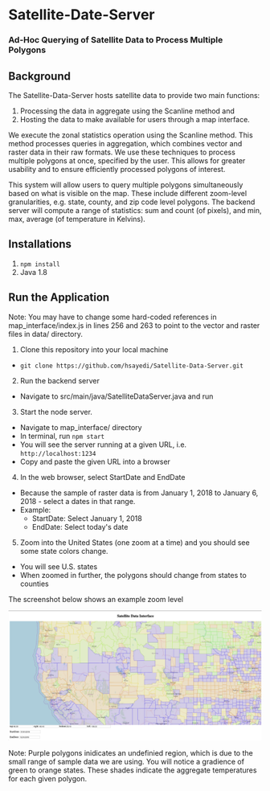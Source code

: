 # Satellite-Date-Server 
### Ad-Hoc Querying of Satellite Data to Process Multiple Polygons


## Background 

The Satellite-Data-Server hosts satellite data to provide two main functions: 
1. Processing the data in aggregate using the Scanline method and 
2. Hosting the data to make available for users through a map interface. 

We execute the zonal statistics operation using the Scanline method. This method processes queries in aggregation, which 
combines vector and raster data in their raw formats. We use these techniques to process multiple polygons at once, specified 
by the user. This allows for greater usability and to ensure efficiently processed polygons of interest. 

This system will allow users to query multiple polygons simultaneously based on what is visible on the map. 
These include different zoom-level granularities, e.g. state, county, and zip code level polygons. The backend server 
will compute a range of statistics: sum and count (of pixels), and min, max, average (of temperature in Kelvins). 

## Installations

1. ```npm install```
2. Java 1.8

## Run the Application

Note: You may have to change some hard-coded references in map_interface/index.js in lines 256 and 263 to point to the 
vector and raster files in data/ directory. 

1. Clone this repository into your local machine 

 * ```git clone https://github.com/hsayedi/Satellite-Data-Server.git```

2. Run the backend server

  * Navigate to src/main/java/SatelliteDataServer.java and run
  
3. Start the node server. 

  * Navigate to map_interface/ directory
  * In terminal, run ```npm start``` 
  * You will see the server running at a given URL, i.e. ```http://localhost:1234```
  * Copy and paste the given URL into a browser
  
4. In the web browser, select StartDate and EndDate

  * Because the sample of raster data is from January 1, 2018 to January 6, 2018 - select a dates in that range. 
  * Example: 
      * StartDate: Select January 1, 2018
      * EndDate: Select today's date

5. Zoom into the United States (one zoom at a time) and you should see some state colors change. 

  * You will see U.S. states 
  * When zoomed in further, the polygons should change from states to counties

The screenshot below shows an example zoom level 

![U.S. Counties](counties_zoom.png)

Note: Purple polygons inidicates an undefinied region, which is due to the small range of sample data we are using. You will 
notice a gradience of green to orange states. These shades indicate the aggregate temperatures for each given polygon. 



